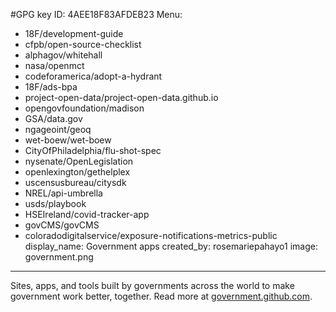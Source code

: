 #GPG key ID: 4AEE18F83AFDEB23
Menu:
 - 18F/development-guide
 - cfpb/open-source-checklist
 - alphagov/whitehall
 - nasa/openmct
 - codeforamerica/adopt-a-hydrant
 - 18F/ads-bpa
 - project-open-data/project-open-data.github.io
 - opengovfoundation/madison
 - GSA/data.gov
 - ngageoint/geoq
 - wet-boew/wet-boew
 - CityOfPhiladelphia/flu-shot-spec
 - nysenate/OpenLegislation
 - openlexington/gethelplex
 - uscensusbureau/citysdk
 - NREL/api-umbrella
 - usds/playbook
  - HSEIreland/covid-tracker-app
 - govCMS/govCMS
 - coloradodigitalservice/exposure-notifications-metrics-public
display_name: Government apps
created_by: rosemariepahayo1
image: government.png
---
Sites, apps, and tools built by governments across the world to make government work better, together.  Read more at [government.github.com](https://government.github.com).
